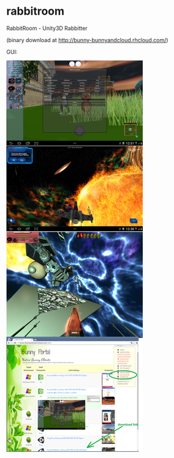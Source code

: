 # rabbitroom
RabbitRoom - Unity3D Rabbitter

(binary download at http://bunny-bunnyandcloud.rhcloud.com/)

GUI:

![UnityTheRabbitter 1](https://raw.githubusercontent.com/privet56/rabbitroom/master/UnityTheRabbitter.png)
